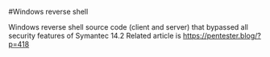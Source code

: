 #Windows reverse shell

Windows reverse shell source code (client and server) that bypassed all security features of Symantec 14.2
Related article is https://pentester.blog/?p=418
